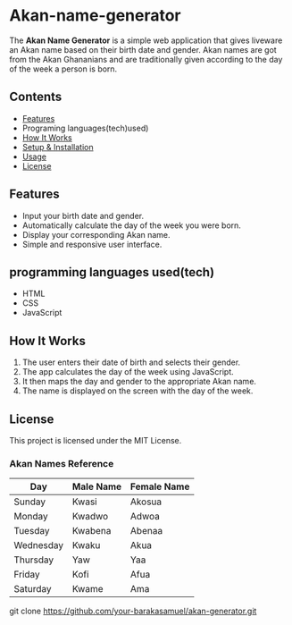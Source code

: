# Akan-name-generator

The **Akan Name Generator** is a simple web application that gives liveware an Akan name based on their birth date and gender. Akan names are got from the Akan Ghananians and are traditionally given according to the day of the week a person is born.

##  Contents

- [Features](#features)
- Programing languages(tech)used)
- [How It Works](#how-it-works)
- [Setup & Installation](#setup--installation)
- [Usage](#usage)
- [License](#license)

## Features

- Input your birth date and gender.
- Automatically calculate the day of the week you were born.
- Display your corresponding Akan name.
- Simple and responsive user interface.

## programming languages used(tech)

- HTML
- CSS
- JavaScript

## How It Works

1. The user enters their date of birth and selects their gender.
2. The app calculates the day of the week using JavaScript.
3. It then maps the day and gender to the appropriate Akan name.
4. The name is displayed on the screen with the day of the week.
   
## License
This project is licensed under the MIT License.
### Akan Names Reference

| Day       | Male Name | Female Name |
|-----------|-----------|-------------|
| Sunday    | Kwasi     | Akosua      |
| Monday    | Kwadwo    | Adwoa       |
| Tuesday   | Kwabena   | Abenaa      |
| Wednesday | Kwaku     | Akua        |
| Thursday  | Yaw       | Yaa         |
| Friday    | Kofi      | Afua        |
| Saturday  | Kwame     | Ama         |

   git clone https://github.com/your-barakasamuel/akan-generator.git
